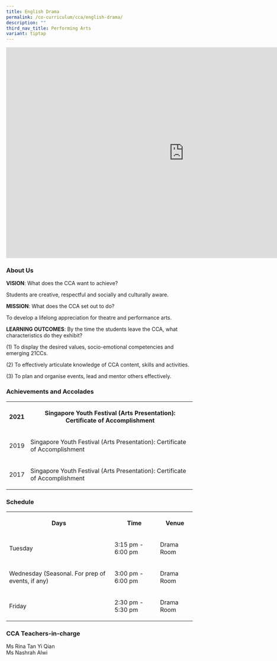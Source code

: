 ```yaml
---
title: English Drama
permalink: /co-curriculum/cca/english-drama/
description: ""
third_nav_title: Performing Arts
variant: tiptap
---
```

<div class="iframe-wrapper"><iframe height="569" width="960" allowfullscreen="true" frameborder="0" src="https://docs.google.com/presentation/d/1r_ZgLBKXFqI7xgCSJcKrNdC8bNCDhZds1yWpoaNe0u8/embed?start=true&amp;loop=true&amp;delayms=3000"></iframe></div><h3>About Us</h3><p><strong>VISION</strong>: What does the CCA want to achieve?&nbsp;</p><p>Students are creative, respectful and socially and culturally aware.</p><p><strong>MISSION</strong>: What does the CCA set out to do?</p><p>To develop a lifelong appreciation for theatre and performance arts.</p><p><strong>LEARNING OUTCOMES</strong>: By the time the students leave the CCA, what characteristics do they exhibit?</p><p>(1) To display the desired values, socio-emotional competencies and emerging 21CCs.</p><p>(2) To effectively articulate knowledge of CCA content, skills and activities.</p><p>(3) To plan and organise events, lead and mentor others effectively.</p><h3>Achievements and Accolades</h3><table><tbody><tr><th rowspan="1" colspan="1"><p>2021</p></th><th rowspan="1" colspan="1"><p>Singapore Youth Festival (Arts Presentation): Certificate of Accomplishment</p></th></tr><tr><td rowspan="1" colspan="1"><p>2019</p></td><td rowspan="1" colspan="1"><p>Singapore Youth Festival (Arts Presentation): Certificate of Accomplishment</p></td></tr><tr><td rowspan="1" colspan="1"><p>2017</p></td><td rowspan="1" colspan="1"><p>Singapore Youth Festival (Arts Presentation): Certificate of Accomplishment</p></td></tr></tbody></table><h3>Schedule</h3><table><tbody><tr><th rowspan="1" colspan="1"><p>Days</p></th><th rowspan="1" colspan="1"><p>Time</p></th><th rowspan="1" colspan="1"><p>Venue</p></th></tr><tr><td rowspan="1" colspan="1"><p>Tuesday</p></td><td rowspan="1" colspan="1"><p>3:15 pm - 6:00 pm</p></td><td rowspan="1" colspan="1"><p>Drama Room</p></td></tr><tr><td rowspan="1" colspan="1"><p>Wednesday (Seasonal. For prep of events, if any)<br></p></td><td rowspan="1" colspan="1"><p>3:00 pm - 6:00 pm<br></p></td><td rowspan="1" colspan="1"><p>Drama Room<br></p></td></tr><tr><td rowspan="1" colspan="1"><p>Friday</p></td><td rowspan="1" colspan="1"><p>2:30 pm - 5:30 pm</p></td><td rowspan="1" colspan="1"><p>Drama Room</p></td></tr></tbody></table><h3>CCA Teachers-in-charge</h3><p>Ms Rina Tan Yi Qian<br>Ms Nashrah Alwi</p>